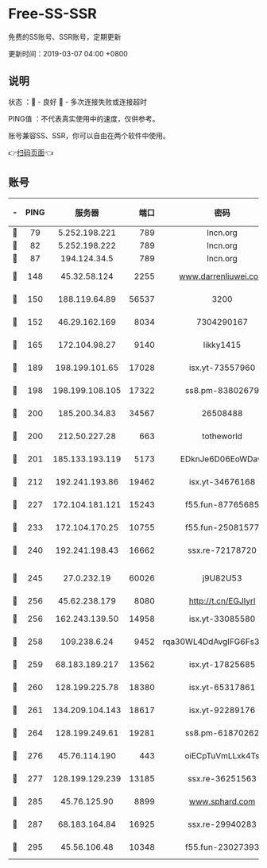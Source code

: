 # Free-SS-SSR

免费的SS账号、SSR账号，定期更新

更新时间：2019-03-07 04:00 +0800

## 说明

状态     ：🙂 - 良好 🙁 - 多次连接失败或连接超时

PING值   ：不代表真实使用中的速度，仅供参考。

账号兼容SS、SSR，你可以自由在两个软件中使用。

👉[扫码页面](https://liesauer.github.io/Free-SS-SSR/)👈

## 账号

|-|PING|服务器|端口|密码|加密方式|区域|
|:----:|:----:|:-----:|-----:|:----:|:----:|:----:|
|🙂|79|5.252.198.221|789|lncn.org|rc4|JP|
|🙂|82|5.252.198.222|789|lncn.org|rc4|JP|
|🙂|87|194.124.34.5|789|lncn.org|rc4|JP|
|🙂|148|45.32.58.124|2255|www.darrenliuwei.com|aes-256-cfb|JP|
|🙂|150|188.119.64.89|56537|3200|aes-256-cfb|RU|
|🙂|152|46.29.162.169|8034|7304290167|aes-256-cfb|RU|
|🙂|165|172.104.98.27|9140|likky1415|aes-256-cfb|JP|
|🙂|189|198.199.101.65|17028|isx.yt-73557960|aes-256-cfb|US|
|🙂|198|198.199.108.105|17322|ss8.pm-83802679|aes-256-cfb|US|
|🙂|200|185.200.34.83|34567|26508488|aes-256-cfb|US|
|🙂|200|212.50.227.28|663|totheworld|aes-256-cfb|US|
|🙂|201|185.133.193.119|5173|EDknJe6D06EoWDaw|aes-256-cfb|US|
|🙂|212|192.241.193.86|19462|isx.yt-34676168|aes-256-cfb|US|
|🙂|227|172.104.181.121|15243|f55.fun-87765685|aes-256-cfb|SG|
|🙂|233|172.104.170.25|10755|f55.fun-25081577|aes-256-cfb|SG|
|🙂|240|192.241.198.43|16662|ssx.re-72178720|aes-256-cfb|US|
|🙂|245|27.0.232.19|60026|j9U82U53|xchacha20-ietf-poly1305|HK|
|🙂|256|45.62.238.179|8080|http://t.cn/EGJIyrl|rc4-md5|CA|
|🙂|256|162.243.139.50|14958|isx.yt-33085580|aes-256-cfb|US|
|🙂|258|109.238.6.24|9452|rqa30WL4DdAvgIFG6Fs3znzTa|aes-256-cfb|FR|
|🙂|259|68.183.189.217|13562|isx.yt-17825685|aes-256-cfb|SG|
|🙂|260|128.199.225.78|18380|isx.yt-65317861|aes-256-cfb|SG|
|🙂|261|134.209.104.143|18617|isx.yt-92289176|aes-256-cfb|SG|
|🙂|264|128.199.249.61|19281|ss8.pm-61870262|aes-256-cfb|SG|
|🙂|276|45.76.114.190|443|oiECpTuVmLLxk4Ts|aes-256-cfb|AU|
|🙂|277|128.199.129.239|13185|ssx.re-36251563|aes-256-cfb|SG|
|🙂|285|45.76.125.90|8899|www.sphard.com|aes-256-cfb|AU|
|🙂|287|68.183.164.84|16925|ssx.re-29940283|aes-256-cfb|US|
|🙂|295|45.56.106.48|10348|f55.fun-23027393|aes-256-cfb|US|
